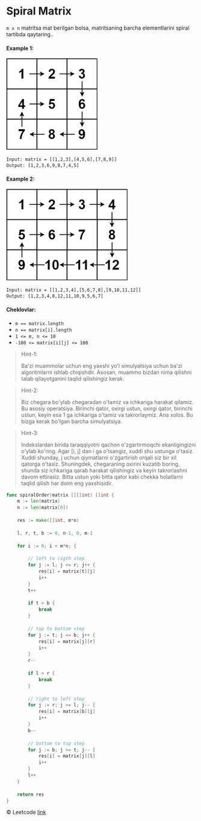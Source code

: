 # Spiral Matrix

`m x n` matritsa mat berilgan bolsa, matritsaning barcha elementlarini spiral tartibda qaytaring..

#### Example 1:

![matrix](image-3.png)

```
Input: matrix = [[1,2,3],[4,5,6],[7,8,9]]
Output: [1,2,3,6,9,8,7,4,5]
```

#### Example 2:

![matrix](image-4.png)

```
Input: matrix = [[1,2,3,4],[5,6,7,8],[9,10,11,12]]
Output: [1,2,3,4,8,12,11,10,9,5,6,7]
```

#### Cheklovlar:

* `m == matrix.length`
* `n == matrix[i].length`
* `1 <= m, n <= 10`
* `-100 <= matrix[i][j] <= 100`

> Hint-1: 
> 
> Ba'zi muammolar uchun eng yaxshi yo'l simulyatsiya uchun ba'zi algoritmlarni ishlab chiqishdir. Asosan, muammo bizdan nima qilishni talab qilayotganini taqlid qilishingiz kerak.

> Hint-2:
>
> Biz chegara bo'ylab chegaradan o'tamiz va ichkariga harakat qilamiz. Bu asosiy operatsiya. Birinchi qator, oxirgi ustun, oxirgi qator, birinchi ustun, keyin esa 1 ga ichkariga o'tamiz va takrorlaymiz. Ana xolos. Bu bizga kerak bo'lgan barcha simulyatsiya.

> Hint-3: 
>
> Indekslardan birida taraqqiyotni qachon o'zgartirmoqchi ekanligingizni o'ylab ko'ring. Agar [i, j] dan i ga o'tsangiz, xuddi shu ustunga o'tasiz. Xuddi shunday, j uchun qiymatlarni o'zgartirish orqali siz bir xil qatorga o'tasiz. Shuningdek, chegaraning oxirini kuzatib boring, shunda siz ichkariga qarab harakat qilishingiz va keyin takrorlashni davom ettirasiz. Bitta ustun yoki bitta qator kabi chekka holatlarni taqlid qilish har doim eng yaxshisidir.

```go
func spiralOrder(matrix [][]int) []int {
	m := len(matrix)
	n := len(matrix[0])

	res := make([]int, m*n)

	l, r, t, b := 0, n-1, 0, m-1

	for i := 0; i < m*n; {

		// left to rigth step
		for j := l; j <= r; j++ {
			res[i] = matrix[t][j]
			i++
		}
		t++

		if t > b {
			break
		}

		// top to bottom step
		for j := t; j <= b; j++ {
			res[i] = matrix[j][r]
			i++
		}
		r--

		if l > r {
			break
		}

		// right to left step
		for j := r; j >= l; j-- {
			res[i] = matrix[b][j]
			i++
		}
		b--

		// bottom to top step
		for j := b; j >= t; j-- {
			res[i] = matrix[j][l]
			i++
		}
		l++
	}

	return res
}
```
© Leetcode [link](https://leetcode.com/explore/learn/card/array-and-string/202/introduction-to-2d-array/1168/)